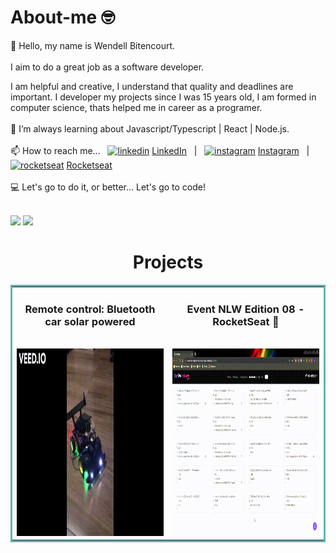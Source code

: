 # About-me 🤓

👋 Hello, my name is Wendell Bitencourt. 
<br/>
<br/>
I aim to do a great job as a software developer.

I am helpful and creative, I understand that quality and deadlines are important. I developer my projects since I was 15 years old, I am formed in computer science, thats helped me in career as a programer.
<br/>
<br/>
🌱 I’m always learning about Javascript/Typescript | React | Node.js.
<br> 
<br/>
📫 How to reach me... &nbsp;
[![linkedin](https://user-images.githubusercontent.com/51727640/169602833-50664130-57c3-4491-842a-ac093fc0493e.svg)](https://www.linkedin.com/in/wendell-bitencourt/)
[LinkedIn](https://www.linkedin.com/in/wendell-bitencourt/) &nbsp; | &nbsp;
[![instagram](https://user-images.githubusercontent.com/51727640/169602835-f8578787-11b8-49ba-88ea-b5179e035cad.svg)](https://www.instagram.com/wbitencourt.dev/)
[Instagram](https://www.instagram.com/wbitencourt.dev/) &nbsp; | &nbsp;
[![rocketseat](https://user-images.githubusercontent.com/51727640/169602836-2b52f6d2-e9b3-46d4-a9e8-d32c7df1eb79.svg)](https://app.rocketseat.com.br/me/wendell-bitencourt)
[Rocketseat](https://app.rocketseat.com.br/me/wendell-bitencourt)
<br/>
<br/>
💻 Let's go to do it, or better... Let's go to code!
<br/>
<br/>
<div align="start">
    <img height="160em" src="https://github-readme-stats.vercel.app/api?username=wbitencourt&show_icons=true&include_all_commits=true&theme=radical"/>
    <img height="160em" src="https://github-readme-stats.vercel.app/api/top-langs/?username=wbitencourt&layout=compact&langs_count=6)]  (https://github.com/wbitencourt/github-readme-statsCompact&theme=radical"/>
</div>

<h1 align="center">Projects</h1>

<table bordercolor="#66b2b2" align="center">
    <tr>
        <td width="50%" valign="top">           
            <h3 align="center">Remote control: Bluetooth car solar powered</h3>
            <br />            
            <img src="images/RemoteCar_bluetooth3.gif" height="300px" alt="Remote car bluetooth"/>
        </td>    
        <td width="50%" valign="top">           
            <h3 align="center">Event NLW Edition 08 - RocketSeat 🚀</h3>
            <br />           
            <img src="images/NLW08_Rocketseat.gif" height="300px" alt="Remote car bluetooth"/>
        </td>  
    </tr>
</table>
